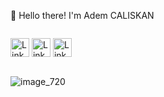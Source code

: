 👋 Hello there! I'm Adem CALISKAN 

<a href="https://git.io/typing-svg"><img src="https://readme-typing-svg.demolab.com?font=Fira+Code&pause=1000&width=435&lines=Welcome+to+my+GITHUB++%F0%9F%91%8B" alt="" /></a>
<div>
<a href="https://github.com/caliskanadem"><img src="https://github.com/caliskanadem/projects.github.io/blob/main/homework/images/github.svg" alt="Linkedin" style="width: 30px; display: inline-block;"></a>
<a href="https://https://www.linkedin.com/in/adem-caliskan-03177710a/"><img src="https://github.com/caliskanadem/projects.github.io/blob/main/homework/images/linkedin.svg" alt="Linkedin" style="width: 30px; display: inline-block;"></a>
<a href="https://www.instagram.com/adm.caliskan/"><img src="https://github.com/caliskanadem/projects.github.io/blob/main/homework/images/instagram.svg" alt="Linkedin" style="width: 30px; display: inline-block;"></a>
  
</div>




<img src="https://user-images.githubusercontent.com/5713670/87202985-820dcb80-c2b6-11ea-9f56-7ec461c497c3.gif" alt="" /></a>
<!--
**caliskanadem/caliskanadem** is a ✨ _special_ ✨ repository because its `README.md` (this file) appears on your GitHub profile.

Here are some ideas to get you started:

- 🔭 I’m currently working on ...
- 🌱 I’m currently learning ...
- 👯 I’m looking to collaborate on ...
- 🤔 I’m looking for help with ...
- 💬 Ask me about ...
- 📫 How to reach me: ...
- 😄 Pronouns: ...
- ⚡ Fun fact: ...
-->

![image_720](https://user-images.githubusercontent.com/119426518/204843432-aa450f2a-a11b-4bb9-b734-7e493d645fe3.png)

<!--
<p><h3><img src="https://raw.githubusercontent.com/innng/innng/master/assets/kyubey.gif" alt="" /></a> LINKS:</h3></p>
-->
